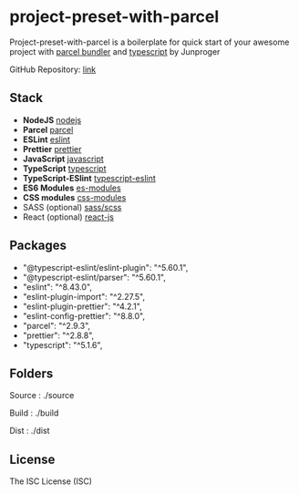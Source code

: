 # project-preset-with-parcel

Project-preset-with-parcel is a boilerplate for quick start of your awesome project with [parcel bundler](https://parceljs.org/docs/) and [typescript](https://www.typescriptlang.org/docs/) by Junproger

GitHub Repository: [link](https://github.com/junproger/project-preset-with-parcel)

## Stack

- **NodeJS** [nodejs](https://nodejs.org/en/docs)
- **Parcel** [parcel](https://parceljs.org/docs/)
- **ESLint** [eslint](https://eslint.org/docs/latest/)
- **Prettier** [prettier](https://prettier.io/docs/en/index.html)
- **JavaScript** [javascript](https://parceljs.org/languages/javascript/)
- **TypeScript** [typescript](https://parceljs.org/languages/typescript/)
- **TypeScript-ESlint** [typescript-eslint](https://typescript-eslint.io/getting-started/)
- **ES6 Modules** [es-modules](https://parceljs.org/languages/javascript/#es-modules)
- **CSS modules** [css-modules](https://parceljs.org/languages/css/#css-modules)
- SASS (optional) [sass/scss](https://parceljs.org/languages/sass/)
- React (optional) [react-js](https://parceljs.org/recipes/react/)

## Packages

- "@typescript-eslint/eslint-plugin": "^5.60.1",
- "@typescript-eslint/parser": "^5.60.1",
- "eslint": "^8.43.0",
- "eslint-plugin-import": "^2.27.5",
- "eslint-plugin-prettier": "^4.2.1",
- "eslint-config-prettier": "^8.8.0",
- "parcel": "^2.9.3",
- "prettier": "^2.8.8",
- "typescript": "^5.1.6",

## Folders

Source
: ./source

Build
: ./build

Dist
: ./dist

## License

The ISC License (ISC)
